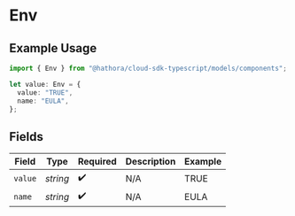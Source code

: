 # Env

## Example Usage

```typescript
import { Env } from "@hathora/cloud-sdk-typescript/models/components";

let value: Env = {
  value: "TRUE",
  name: "EULA",
};
```

## Fields

| Field              | Type               | Required           | Description        | Example            |
| ------------------ | ------------------ | ------------------ | ------------------ | ------------------ |
| `value`            | *string*           | :heavy_check_mark: | N/A                | TRUE               |
| `name`             | *string*           | :heavy_check_mark: | N/A                | EULA               |